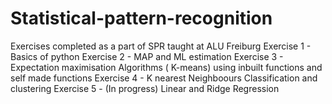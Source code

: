 # Statistical-pattern-recognition
Exercises completed as a part of SPR taught at ALU Freiburg
Exercise 1 -  Basics of python
Exercise 2 - MAP and ML estimation
Exercise 3 - Expectation maximisation Algorithms ( K-means) using inbuilt functions and self made functions
Exercise 4 - K nearest Neighboours Classification and clustering
Exercise 5 -  (In progress) Linear and Ridge Regression
